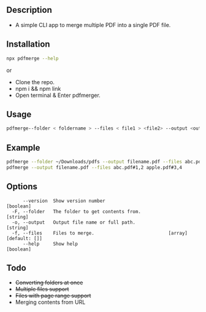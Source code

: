 ## Description

- A simple CLI app to merge multiple PDF into a single PDF file.

## Installation

```sh
npx pdfmerge --help
```

or

- Clone the repo.
- npm i && npm link
- Open terminal & Enter pdfmerger.

## Usage

```sh
pdfmerge--folder < foldername > --files < file1 > <file2> --output <outputfile>
```

## Example

```sh
pdfmerge --folder ~/Downloads/pdfs --output filename.pdf --files abc.pdf#1,2 apple.pdf#3,4
pdfmerge --output filename.pdf --files abc.pdf#1,2 apple.pdf#3,4

```

## Options

```
      --version  Show version number                                   [boolean]
  -F, --folder   The folder to get contents from.                       [string]
  -o, --output   Output file name or full path.                         [string]
  -f, --files    Files to merge.                           [array] [default: []]
      --help     Show help                                             [boolean]

```

## Todo

- ~~Converting folders at once~~
- ~~Multiple files support~~
- ~~Files with page range support~~
- Merging contents from URL
